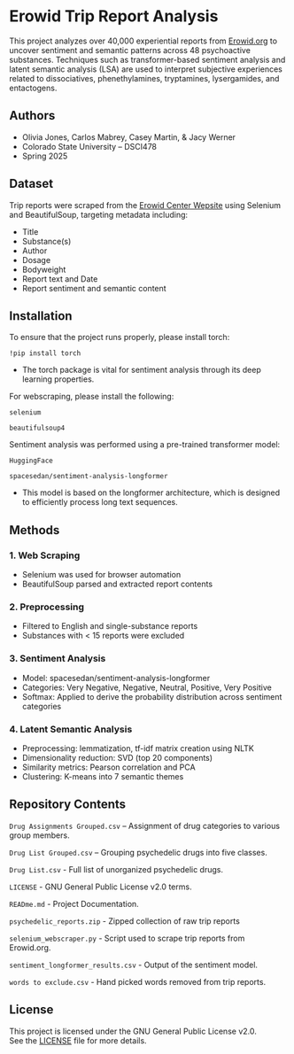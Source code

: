 # Erowid Trip Report Analysis

This project analyzes over 40,000 experiential reports from [Erowid.org](https://www.erowid.org/) to uncover sentiment and semantic patterns across 48 psychoactive substances. Techniques such as transformer-based sentiment analysis and latent semantic analysis (LSA) are used to interpret subjective experiences related to dissociatives, phenethylamines, tryptamines, lysergamides, and entactogens.

## Authors

- Olivia Jones, Carlos Mabrey, Casey Martin, & Jacy Werner
- Colorado State University – DSCI478
- Spring 2025

## Dataset

Trip reports were scraped from the [Erowid Center Wepsite](https://www.erowid.org/) using Selenium and BeautifulSoup, targeting metadata including:
  - Title
  - Substance(s)
  - Author
  - Dosage
  - Bodyweight
  - Report text and Date
  - Report sentiment and semantic content

## Installation

To ensure that the project runs properly, please install torch:

```!pip install torch```

  - The torch package is vital for sentiment analysis through its deep learning properties.

For webscraping, please install the following:

```selenium```

```beautifulsoup4```

Sentiment analysis was performed using a pre-trained transformer model:

```HuggingFace```

```spacesedan/sentiment-analysis-longformer```

  - This model is based on the longformer architecture, which is designed to efficiently process long text sequences.


## Methods

### 1. **Web Scraping**

  - Selenium was used for browser automation
  - BeautifulSoup parsed and extracted report contents

### 2. **Preprocessing**

  - Filtered to English and single-substance reports
  - Substances with < 15 reports were excluded

### 3. **Sentiment Analysis**

  - Model: spacesedan/sentiment-analysis-longformer
  - Categories: Very Negative, Negative, Neutral, Positive, Very Positive
  - Softmax: Applied to derive the probability distribution across sentiment categories

### 4. **Latent Semantic Analysis**

  - Preprocessing: lemmatization, tf-idf matrix creation using NLTK
  - Dimensionality reduction: SVD (top 20 components)
  - Similarity metrics: Pearson correlation and PCA
  - Clustering: K-means into 7 semantic themes

## Repository Contents

```Drug Assignments Grouped.csv```   – Assignment of drug categories to various group members.

```Drug List Grouped.csv```          – Grouping psychedelic drugs into five classes.

```Drug List.csv```                  - Full list of unorganized psychedelic drugs.

```LICENSE```                        - GNU General Public License v2.0 terms.

```READme.md```                      - Project Documentation.

```psychedelic_reports.zip```        - Zipped collection of raw trip reports

```selenium_webscraper.py```         - Script used to scrape trip reports from Erowid.org.

```sentiment_longformer_results.csv``` - Output of the sentiment model.

```words to exclude.csv```           - Hand picked words removed from trip reports.

## License

This project is licensed under the GNU General Public License v2.0.  
See the [LICENSE](LICENSE) file for more details.
